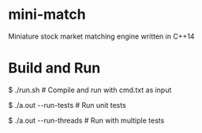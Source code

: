 # mini-match
Miniature stock market matching engine written in C++14

# Build and Run
$ ./run.sh # Compile and run with cmd.txt as input

$ ./a.out --run-tests # Run unit tests

$ ./a.out --run-threads # Run with multiple tests
